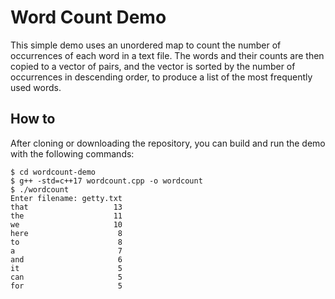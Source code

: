 # Word Count Demo

This simple demo uses an unordered map to count the number of occurrences of
each word in a text file. The words and their counts are then copied to a
vector of pairs, and the vector is sorted by the number of occurrences in
descending order, to produce a list of the most frequently used words.

## How to

After cloning or downloading the repository, you can build and run the demo
with the following commands:

    $ cd wordcount-demo
    $ g++ -std=c++17 wordcount.cpp -o wordcount
    $ ./wordcount
    Enter filename: getty.txt
    that                   13
    the                    11
    we                     10
    here                    8
    to                      8
    a                       7
    and                     6
    it                      5
    can                     5
    for                     5
